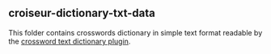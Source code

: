<!--
SPDX-FileCopyrightText: 2023 Antoine Belvire
SPDX-License-Identifier: GPL-3.0-or-later
-->

## croiseur-dictionary-txt-data

This folder contains crosswords dictionary in simple text format readable by the [crossword 
text dictionary plugin](../croiseur-dictionary-txt-plugin).